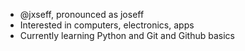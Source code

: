 - @jxseff, pronounced as joseff
- Interested in computers, electronics, apps
- Currently learning Python and Git and Github basics 

<!---
jxseff/jxseff is a ✨ special ✨ repository because its `README.md` (this file) appears on your GitHub profile.
You can click the Preview link to take a look at your changes.
--->
